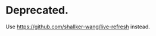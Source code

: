 Deprecated.
=============================

Use https://github.com/shallker-wang/live-refresh instead.
